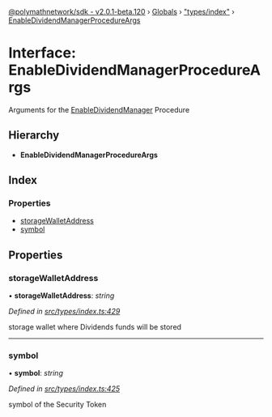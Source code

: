 [@polymathnetwork/sdk - v2.0.1-beta.120](../README.md) › [Globals](../globals.md) › ["types/index"](../modules/_types_index_.md) › [EnableDividendManagerProcedureArgs](_types_index_.enabledividendmanagerprocedureargs.md)

# Interface: EnableDividendManagerProcedureArgs

Arguments for the [EnableDividendManager](../enums/_types_index_.proceduretype.md#enabledividendmanager) Procedure

## Hierarchy

- **EnableDividendManagerProcedureArgs**

## Index

### Properties

- [storageWalletAddress](_types_index_.enabledividendmanagerprocedureargs.md#storagewalletaddress)
- [symbol](_types_index_.enabledividendmanagerprocedureargs.md#symbol)

## Properties

### storageWalletAddress

• **storageWalletAddress**: _string_

_Defined in [src/types/index.ts:429](https://github.com/PolymathNetwork/polymath-sdk/blob/1da5bc5/src/types/index.ts#L429)_

storage wallet where Dividends funds will be stored

---

### symbol

• **symbol**: _string_

_Defined in [src/types/index.ts:425](https://github.com/PolymathNetwork/polymath-sdk/blob/1da5bc5/src/types/index.ts#L425)_

symbol of the Security Token
